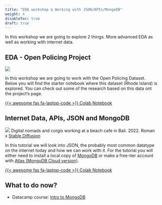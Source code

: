```yaml
---
title: "EDA workshop & Working with JSON/APIs/MongoDB"
weight: 4
disableToc: true
draft: true
---
```



In this workshop we are going to explore 2 things. More advanced EDA as well as working with internet data.

## EDA - Open Policing Project

![](https://openpolicing.stanford.edu/img/logo_large_w_padding.png?width=20pc)

In this workshop we are going to work with the Open Policing Dataset. Below you will find the starter notebook where this dataset (Rhode Island) is explored. You can check out some of the research based on this data ont the project’s page.

[{{< awesome fas fa-laptop-code >}} Colab Notebook](https://colab.research.google.com/github/aaubs/ds-master/blob/main/notebooks/M1-open-policing-eda.ipynb)

## Internet Data, APIs, JSON and MongoDB

![](/ds22/images/corgi_bali3.png)
Digital nomads and corgis working at a beach cafe in Bali. 2022. Roman x [Stable Diffusion](https://stability.ai/blog/stable-diffusion-public-release)

In this tutorial we will look into JSON, the probably most common datatype on the internet today and how we can work with it.
For the tutorial you will either need to install a local copy of [MongoDB](https://www.mongodb.com/) or make a free-tier account with [Atlas (MongoDB Cloud version)](https://www.mongodb.com/cloud/atlas/register).

[{{< awesome fas fa-laptop-code >}} Colab Notebook](https://colab.research.google.com/github/aaubs/ds-master/blob/main/notebooks/M1-API-JSON-MongoDB.ipynb)

## What to do now?
* Datacamp course: [Intro to MongoDB](https://app.datacamp.com/learn/courses/introduction-to-using-mongodb-for-data-science-with-python)